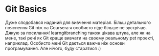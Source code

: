 # Git Basics
Дуже сподобався наданий для вивчення матеріал. Більш детального пояснення Git ніж на Coursera я особисто ніде більше не зустрічав. Дякую за посилання! learngitbranching також цікава штука, але як на мене, такі речі як Git краще вивчати на своєму реальному pet проекті, наприклад. Особисто мені Git дається важче ніж основи програмування. Але нічого, буду старатися :)

